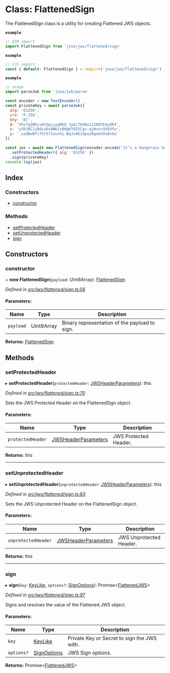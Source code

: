 # Class: FlattenedSign

The FlattenedSign class is a utility for creating Flattened JWS objects.

**`example`** 
```js
// ESM import
import FlattenedSign from 'jose/jws/flattened/sign'
```

**`example`** 
```js
// CJS import
const { default: FlattenedSign } = require('jose/jws/flattened/sign')
```

**`example`** 
```js
// usage
import parseJwk from 'jose/jwk/parse'

const encoder = new TextEncoder()
const privateKey = await parseJwk({
  alg: 'ES256',
  crv: 'P-256',
  kty: 'EC',
  d: 'VhsfgSRKcvHCGpLyygMbO_YpXc7bVKwi12KQTE4yOR4',
  x: 'ySK38C1jBdLwDsNWKzzBHqKYEE5Cgv-qjWvorUXk9fw',
  y: '_LeQBw07cf5t57Iavn4j-BqJsAD1dpoz8gokd3sBsOo'
})

const jws = await new FlattenedSign(encoder.encode('It’s a dangerous business, Frodo, going out your door.'))
  .setProtectedHeader({ alg: 'ES256' })
  .sign(privateKey)
console.log(jws)
```

## Index

### Constructors

* [constructor](_jws_flattened_sign_.flattenedsign.md#constructor)

### Methods

* [setProtectedHeader](_jws_flattened_sign_.flattenedsign.md#setprotectedheader)
* [setUnprotectedHeader](_jws_flattened_sign_.flattenedsign.md#setunprotectedheader)
* [sign](_jws_flattened_sign_.flattenedsign.md#sign)

## Constructors

### constructor

\+ **new FlattenedSign**(`payload`: Uint8Array): [FlattenedSign](_jws_flattened_sign_.flattenedsign.md)

*Defined in [src/jws/flattened/sign.ts:56](https://github.com/panva/jose/blob/v3.6.0/src/jws/flattened/sign.ts#L56)*

#### Parameters:

Name | Type | Description |
------ | ------ | ------ |
`payload` | Uint8Array | Binary representation of the payload to sign.  |

**Returns:** [FlattenedSign](_jws_flattened_sign_.flattenedsign.md)

## Methods

### setProtectedHeader

▸ **setProtectedHeader**(`protectedHeader`: [JWSHeaderParameters](../interfaces/_types_d_.jwsheaderparameters.md)): this

*Defined in [src/jws/flattened/sign.ts:70](https://github.com/panva/jose/blob/v3.6.0/src/jws/flattened/sign.ts#L70)*

Sets the JWS Protected Header on the FlattenedSign object.

#### Parameters:

Name | Type | Description |
------ | ------ | ------ |
`protectedHeader` | [JWSHeaderParameters](../interfaces/_types_d_.jwsheaderparameters.md) | JWS Protected Header.  |

**Returns:** this

___

### setUnprotectedHeader

▸ **setUnprotectedHeader**(`unprotectedHeader`: [JWSHeaderParameters](../interfaces/_types_d_.jwsheaderparameters.md)): this

*Defined in [src/jws/flattened/sign.ts:83](https://github.com/panva/jose/blob/v3.6.0/src/jws/flattened/sign.ts#L83)*

Sets the JWS Unprotected Header on the FlattenedSign object.

#### Parameters:

Name | Type | Description |
------ | ------ | ------ |
`unprotectedHeader` | [JWSHeaderParameters](../interfaces/_types_d_.jwsheaderparameters.md) | JWS Unprotected Header.  |

**Returns:** this

___

### sign

▸ **sign**(`key`: [KeyLike](../types/_types_d_.keylike.md), `options?`: [SignOptions](../interfaces/_types_d_.signoptions.md)): Promise<[FlattenedJWS](../interfaces/_types_d_.flattenedjws.md)\>

*Defined in [src/jws/flattened/sign.ts:97](https://github.com/panva/jose/blob/v3.6.0/src/jws/flattened/sign.ts#L97)*

Signs and resolves the value of the Flattened JWS object.

#### Parameters:

Name | Type | Description |
------ | ------ | ------ |
`key` | [KeyLike](../types/_types_d_.keylike.md) | Private Key or Secret to sign the JWS with. |
`options?` | [SignOptions](../interfaces/_types_d_.signoptions.md) | JWS Sign options.  |

**Returns:** Promise<[FlattenedJWS](../interfaces/_types_d_.flattenedjws.md)\>
